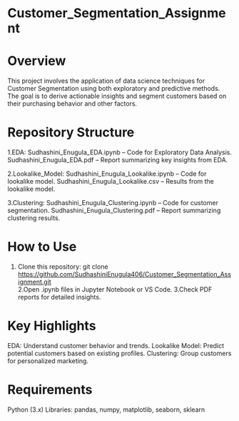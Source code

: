 # Customer_Segmentation_Assignment

# Overview
This project involves the application of data science techniques for Customer Segmentation using both exploratory and predictive methods. The goal is to derive actionable insights and segment customers based on their purchasing behavior and other factors.



# Repository Structure
1.EDA:
Sudhashini_Enugula_EDA.ipynb – Code for Exploratory Data Analysis.
Sudhashini_Enugula_EDA.pdf – Report summarizing key insights from EDA.



2.Lookalike_Model:
Sudhashini_Enugula_Lookalike.ipynb – Code for lookalike model.
Sudhashini_Enugula_Lookalike.csv – Results from the lookalike model.


3.Clustering:
Sudhashini_Enugula_Clustering.ipynb – Code for customer segmentation.
Sudhashini_Enugula_Clustering.pdf – Report summarizing clustering results.

# How to Use
1. Clone this repository:
git clone https://github.com/SudhashiniEnugula406/Customer_Segmentation_Assignment.git  
2.Open .ipynb files in Jupyter Notebook or VS Code.
3.Check PDF reports for detailed insights.

# Key Highlights
 EDA: 
               Understand customer behavior and trends.
 Lookalike Model: 
              Predict potential customers based on existing profiles.
  Clustering:
              Group customers for personalized marketing.
 
# Requirements
Python (3.x)
Libraries: pandas, numpy, matplotlib, seaborn, sklearn

